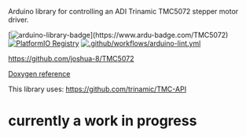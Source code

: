 Arduino library for controlling an ADI Trinamic TMC5072 stepper motor driver.

[![arduino-library-badge](https://www.ardu-badge.com/badge/TMC5072.svg?)](https://www.ardu-badge.com/TMC5072)
[![PlatformIO Registry](https://badges.registry.platformio.org/packages/joshua1024/library/TMC5072.svg)](https://registry.platformio.org/libraries/joshua1024/TMC5072)
[![.github/workflows/arduino-lint.yml](https://github.com/joshua-8/TMC5072/actions/workflows/arduino-lint.yml/badge.svg)](https://github.com/joshua-8/TMC5072/actions/workflows/arduino-lint.yml)

https://github.com/joshua-8/TMC5072

[Doxygen reference](https://joshua-8.github.io/TMC5072/class_t_m_c5072.html)

This library uses: https://github.com/trinamic/TMC-API

# currently a work in progress
